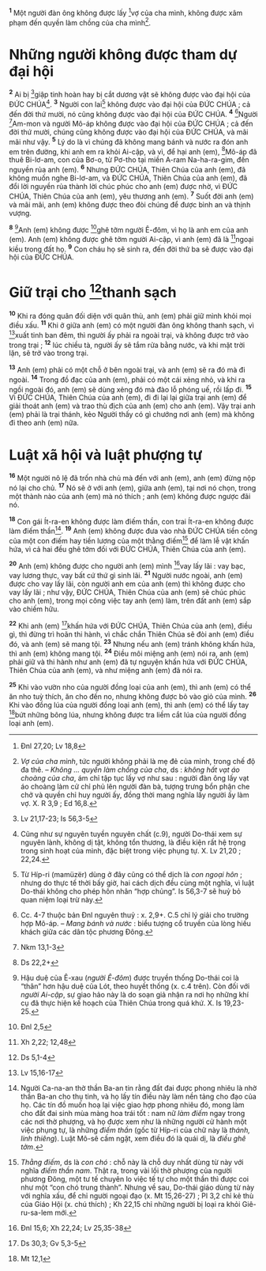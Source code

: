 <sup><b>1</b></sup> Một người đàn ông không được lấy [^1*]vợ của cha mình, không được xâm phạm đến quyền làm chồng của cha mình[^1].

# Những người không được tham dự đại hội
<sup><b>2</b></sup> Ai bị [^2*]giập tinh hoàn hay bị cắt dương vật sẽ không được vào đại hội của ĐỨC CHÚA[^2]. <sup><b>3</b></sup> Người con lai[^3] không được vào đại hội của ĐỨC CHÚA ; cả đến đời thứ mười, nó cũng không được vào đại hội của ĐỨC CHÚA. <sup><b>4</b></sup> [^4]Người [^3*]Am-mon và người Mô-áp không được vào đại hội của ĐỨC CHÚA ; cả đến đời thứ mười, chúng cũng không được vào đại hội của ĐỨC CHÚA, và mãi mãi như vậy. <sup><b>5</b></sup> Lý do là vì chúng đã không mang bánh và nước ra đón anh em trên đường, khi anh em ra khỏi Ai-cập, và vì, để hại anh (em), [^4*]Mô-áp đã thuê Bi-lơ-am, con của Bơ-o, từ Pơ-tho tại miền A-ram Na-ha-ra-gim, đến nguyền rủa anh (em). <sup><b>6</b></sup> Nhưng ĐỨC CHÚA, Thiên Chúa của anh (em), đã không muốn nghe Bi-lơ-am, và ĐỨC CHÚA, Thiên Chúa của anh (em), đã đổi lời nguyền rủa thành lời chúc phúc cho anh (em) được nhờ, vì ĐỨC CHÚA, Thiên Chúa của anh (em), yêu thương anh (em). <sup><b>7</b></sup> Suốt đời anh (em) và mãi mãi, anh (em) không được theo đòi chúng để được bình an và thịnh vượng.

<sup><b>8</b></sup> [^5]Anh (em) không được [^5*]ghê tởm người Ê-đôm, vì họ là anh em của anh (em). Anh (em) không được ghê tởm người Ai-cập, vì anh (em) đã là [^6*]ngoại kiều trong đất họ. <sup><b>9</b></sup> Con cháu họ sẽ sinh ra, đến đời thứ ba sẽ được vào đại hội của ĐỨC CHÚA.

# Giữ trại cho [^7*]thanh sạch
<sup><b>10</b></sup> Khi ra đóng quân đối diện với quân thù, anh (em) phải giữ mình khỏi mọi điều xấu. <sup><b>11</b></sup> Khi ở giữa anh (em) có một người đàn ông không thanh sạch, vì [^8*]xuất tinh ban đêm, thì người ấy phải ra ngoài trại, và không được trở vào trong trại ; <sup><b>12</b></sup> lúc chiều tà, người ấy sẽ tắm rửa bằng nước, và khi mặt trời lặn, sẽ trở vào trong trại.

<sup><b>13</b></sup> Anh (em) phải có một chỗ ở bên ngoài trại, và anh (em) sẽ ra đó mà đi ngoài. <sup><b>14</b></sup> Trong đồ đạc của anh (em), phải có một cái xẻng nhỏ, và khi ra ngồi ngoài đó, anh (em) sẽ dùng xẻng đó mà đào lỗ phóng uế, rồi lấp đi. <sup><b>15</b></sup> Vì ĐỨC CHÚA, Thiên Chúa của anh (em), đi đi lại lại giữa trại anh (em) để giải thoát anh (em) và trao thù địch của anh (em) cho anh (em). Vậy trại anh (em) phải là trại thánh, kẻo Người thấy có gì chướng nơi anh (em) mà không đi theo anh (em) nữa.

# Luật xã hội và luật phượng tự
<sup><b>16</b></sup> Một người nô lệ đã trốn nhà chủ mà đến với anh (em), anh (em) đừng nộp nó lại cho chủ. <sup><b>17</b></sup> Nó sẽ ở với anh (em), giữa anh (em), tại nơi nó chọn, trong một thành nào của anh (em) mà nó thích ; anh (em) không được ngược đãi nó.

<sup><b>18</b></sup> Con gái Ít-ra-en không được làm điếm thần, con trai Ít-ra-en không được làm điếm thần[^6]. <sup><b>19</b></sup> Anh (em) không được đưa vào nhà ĐỨC CHÚA tiền công của một con điếm hay tiền lương của một thằng điếm[^7] để làm lễ vật khấn hứa, vì cả hai đều ghê tởm đối với ĐỨC CHÚA, Thiên Chúa của anh (em).

<sup><b>20</b></sup> Anh (em) không được cho người anh (em) mình [^9*]vay lấy lãi : vay bạc, vay lương thực, vay bất cứ thứ gì sinh lãi. <sup><b>21</b></sup> Người nước ngoài, anh (em) được cho vay lấy lãi, còn người anh em của anh (em) thì không được cho vay lấy lãi ; như vậy, ĐỨC CHÚA, Thiên Chúa của anh (em) sẽ chúc phúc cho anh (em), trong mọi công việc tay anh (em) làm, trên đất anh (em) sắp vào chiếm hữu.

<sup><b>22</b></sup> Khi anh (em) [^10*]khấn hứa với ĐỨC CHÚA, Thiên Chúa của anh (em), điều gì, thì đừng trì hoãn thi hành, vì chắc chắn Thiên Chúa sẽ đòi anh (em) điều đó, và anh (em) sẽ mang tội. <sup><b>23</b></sup> Nhưng nếu anh (em) tránh không khấn hứa, thì anh (em) không mang tội. <sup><b>24</b></sup> Điều môi miệng anh (em) nói ra, anh (em) phải giữ và thi hành như anh (em) đã tự nguyện khấn hứa với ĐỨC CHÚA, Thiên Chúa của anh (em), và như miệng anh (em) đã nói ra.

<sup><b>25</b></sup> Khi vào vườn nho của người đồng loại của anh (em), thì anh (em) có thể ăn nho tuỳ thích, ăn cho đến no, nhưng không được bỏ vào giỏ của mình. <sup><b>26</b></sup> Khi vào đồng lúa của người đồng loại anh (em), thì anh (em) có thể lấy tay [^11*]bứt những bông lúa, nhưng không được tra liềm cắt lúa của người đồng loại anh (em).

[^1]: <i>Vợ của cha mình</i>, tức người không phải là mẹ đẻ của mình, trong chế độ đa thê. – <i>Không ... quyền làm chồng của cha</i>, ds : <i>không hất vạt áo choàng của cha</i>, ám chỉ tập tục lấy vợ như sau : người đàn ông lấy vạt áo choàng làm cử chỉ phủ lên người đàn bà, tượng trưng bổn phận che chở và quyền chỉ huy người ấy, đồng thời mang nghĩa lấy người ấy làm vợ. X. R 3,9 ; Ed 16,8.
[^2]: Cũng như sự nguyên tuyền nguyên chất (c.9), người Do-thái xem sự nguyên lành, không dị tật, không tổn thương, là điều kiện rất hệ trọng trong sinh hoạt của mình, đặc biệt trong việc phụng tự. X. Lv 21,20 ; 22,24.
[^3]: Từ Híp-ri (<span class="hebrew-translit">mamüzër</span>) dùng ở đây cũng có thể dịch là <i>con ngoại hôn</i> ; nhưng do thực tế thời bấy giờ, hai cách dịch đều cùng một nghĩa, vì luật Do-thái không cho phép hôn nhân “hợp chủng”. Is 56,3-7 sẽ huỷ bỏ quan niệm loại trừ này.
[^4]: Cc. 4-7 thuộc bản Đnl nguyên thuỷ : x. 2,9+. C.5 chỉ lý giải cho trường hợp Mô-áp. – <i>Mang bánh và nước</i> : biểu tượng cổ truyền của lòng hiếu khách giữa các dân tộc phương Đông.
[^5]: Hậu duệ của Ê-xau (<i>người Ê-đôm</i>) được truyền thống Do-thái coi là “thân” hơn hậu duệ của Lót, theo huyết thống (x. c.4 trên). Còn đối với <i>người Ai-cập</i>, sự giao hảo này là do soạn giả nhận ra nơi họ những khí cụ đã thực hiện kế hoạch của Thiên Chúa trong quá khứ. X. Is 19,23-25.
[^6]: Người Ca-na-an thờ thần Ba-an tin rằng đất đai được phong nhiêu là nhờ thần Ba-an cho thụ tinh, và họ lấy tín điều này làm nền tảng cho đạo của họ. Các tín đồ muốn hoạ lại việc giao hợp phong nhiêu đó, mong làm cho đất đai sinh mùa màng hoa trái tốt : nam nữ <i>làm điếm</i> ngay trong các nơi thờ phượng, và họ được xem như là những người cử hành một việc phụng tự, là những <i>điếm thần</i> (gốc từ Híp-ri của chữ này là <i>thánh, linh thiêng</i>). Luật Mô-sê cấm ngặt, xem điều đó là quái dị, là <i>điều ghê tởm</i>.
[^7]: <i>Thằng điếm</i>, ds là <i>con chó</i> : chỗ này là chỗ duy nhất dùng từ này với nghĩa <i>điếm thần nam</i>. Thật ra, trong vài lối thờ phượng của người phương Đông, một tư tế chuyên lo việc tế tự cho một thần thì được coi như một “con chó trung thành”. Nhưng về sau, Do-thái giáo dùng từ này với nghĩa xấu, để chỉ người ngoại đạo (x. Mt 15,26-27) ; Pl 3,2 chỉ kẻ thù của Giáo Hội (x. chú thích) ; Kh 22,15 chỉ những người bị loại ra khỏi Giê-ru-sa-lem mới.
[^1*]: Đnl 27,20; Lv 18,8
[^2*]: Lv 21,17-23; Is 56,3-5
[^3*]: Nkm 13,1-3
[^4*]: Ds 22,2+
[^5*]: Đnl 2,5
[^6*]: Xh 2,22; 12,48
[^7*]: Ds 5,1-4
[^8*]: Lv 15,16-17
[^9*]: Đnl 15,6; Xh 22,24; Lv 25,35-38
[^10*]: Ds 30,3; Gv 5,3-5
[^11*]: Mt 12,1
